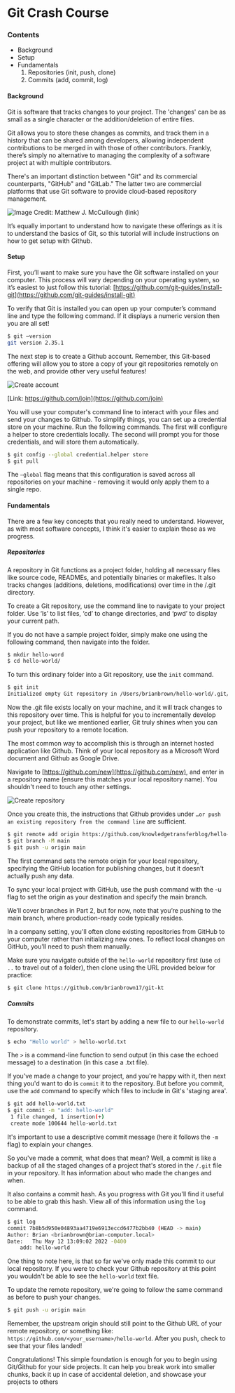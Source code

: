 # Git Crash Course

### Contents

- Background 
- Setup 
- Fundamentals 
	1) Repositories (init, push, clone)
	2) Commits (add, commit, log)

#### Background

Git is software that tracks changes to your project. The 'changes' can be as small as a single character or the addition/deletion of entire files.

Git allows you to store these changes as commits, and track them in a history that can be shared among developers, allowing independent contributions to be merged in with those of other contributors. Frankly, there’s simply no alternative to managing the complexity of a software project at with multiple contributors.

There's an important distinction between "Git" and its commercial counterparts, "GitHub" and "GitLab." The latter two are commercial platforms that use Git software to provide cloud-based repository management.

![Image Credit: Matthew J. McCullough (link)](assets/git_crashcourse_img_1.png)

It’s equally important to understand how to navigate these offerings as it is to understand the basics of Git, so this tutorial will include instructions on how to get setup with Github.

#### Setup

First, you’ll want to make sure you have the Git software installed on your computer. This process will vary depending on your operating system, so it’s easiest to just follow this tutorial: [https://github.com/git-guides/install-git](https://github.com/git-guides/install-git)

To verify that Git is installed you can open up your computer’s command line and type the following command. If it displays a numeric version then you are all set!

```sh
$ git –version
git version 2.35.1
```

The next step is to create a Github account. Remember, this Git-based offering will allow you to store a copy of your git repositories remotely on the web, and provide other very useful features!

![Create account](assets/git_crashcourse_img_2.png)

[Link: https://github.com/join](https://github.com/join)

You will use your computer's command line to interact with your files and send your changes to Github. To simplify things, you can set up a credential store on your machine. Run the following commands. The first will configure a helper to store credentials locally. The second will prompt you for those credentials, and will store them automatically.

```sh
$ git config --global credential.helper store
$ git pull
```

The `–global` flag means that this configuration is saved across all repositories on your machine - removing it would only apply them to a single repo.

#### Fundamentals

There are a few key concepts that you really need to understand. However, as with most software concepts, I think it's easier to explain these as we progress.

##### Repositories

A repository in Git functions as a project folder, holding all necessary files like source code, READMEs, and potentially binaries or makefiles. It also tracks changes (additions, deletions, modifications) over time in the /.git directory.

To create a Git repository, use the command line to navigate to your project folder. Use ‘ls’ to list files, ‘cd’ to change directories, and ‘pwd’ to display your current path.

If you do not have a sample project folder, simply make one using the following command, then navigate into the folder.

```sh
$ mkdir hello-word
$ cd hello-world/
```

To turn this ordinary folder into a Git repository, use the `init` command.

```sh
$ git init
Initialized empty Git repository in /Users/brianbrown/hello-world/.git/
```

Now the .git file exists locally on your machine, and it will track changes to this repository over time. This is helpful for you to incrementally develop your project, but like we mentioned earlier, Git truly shines when you can push your repository to a remote location.

The most common way to accomplish this is through an internet hosted application like Github. Think of your local repository as a Microsoft Word document and Github as Google Drive.

Navigate to [https://github.com/new](https://github.com/new), and enter in a repository name (ensure this matches your local repository name). You shouldn't need to touch any other settings.

![Create repository](assets/git_crashcourse_img_3.png)

Once you create this, the instructions that Github provides under `…or push an existing repository from the command line` are sufficient.

```sh
$ git remote add origin https://github.com/knowledgetransferblog/hello-world.git
$ git branch -M main
$ git push -u origin main
```

The first command sets the remote origin for your local repository, specifying the GitHub location for publishing changes, but it doesn’t actually push any data.

To sync your local project with GitHub, use the push command with the -u flag to set the origin as your destination and specify the main branch.

We’ll cover branches in Part 2, but for now, note that you’re pushing to the main branch, where production-ready code typically resides.

In a company setting, you'll often clone existing repositories from GitHub to your computer rather than initializing new ones. To reflect local changes on GitHub, you'll need to push them manually.

Make sure you navigate outside of the `hello-world` repository first (use `cd ..` to travel out of a folder), then clone using the URL provided below for practice:

```sh
$ git clone https://github.com/brianbrown17/git-kt
```

##### Commits

To demonstrate commits, let's start by adding a new file to our `hello-world` repository.

```sh
$ echo "Hello world" > hello-world.txt
```

The `>` is a command-line function to send output (in this case the echoed message) to a destination (in this case a .txt file).

If you've made a change to your project, and you're happy with it, then next thing you'd want to do is `commit` it to the repository. But before you commit, use the `add` command to specify which files to include in Git's 'staging area'.

```sh
$ git add hello-world.txt
$ git commit -m "add: hello-world"
 1 file changed, 1 insertion(+)
 create mode 100644 hello-world.txt
```

It's important to use a descriptive commit message (here it follows the `-m` flag) to explain your changes.

So you've made a commit, what does that mean? Well, a commit is like a backup of all the staged changes of a project that's stored in the `/.git` file in your repository. It has information about who made the changes and when.

It also contains a commit hash. As you progress with Git you'll find it useful to be able to grab this hash. View all of this information using the `log` command.

```sh
$ git log
commit 7b8b5d950e04893aa4719e6913eccd6477b2bb40 (HEAD -> main)
Author: Brian <brianbrown@brian-computer.local>
Date:   Thu May 12 13:09:02 2022 -0400
    add: hello-world
```

One thing to note here, is that so far we've only made this commit to our local repository. If you were to check your Github repository at this point you wouldn't be able to see the `hello-world` text file. 

To update the remote repository, we're going to follow  the same command as before to push your changes. 

```sh
$ git push -u origin main
```

Remember, the upstream origin should still point to the Github URL of your remote repository, or something like: `https://github.com/<your_username>/hello-world`.  After you push, check to see that your files landed!

Congratulations! This simple foundation is enough for you to begin using Git/Github for your side projects. It can help you break work into smaller chunks, back it up in case of accidental deletion, and showcase your projects to others
